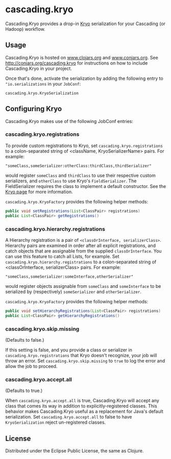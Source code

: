 # cascading.kryo

Cascading.Kryo provides a drop-in [Kryo](http://code.google.com/p/kryo/) serialization for your Cascading (or Hadoop) workflow.

## Usage

Cascading.Kryo is hosted on www.clojars.org and www.conjars.org. See http://conjars.org/cascading.kryo for instructions on how to include Cascading.Kryo in your project.

Once that's done, activate the serialization by adding the following entry to `"io.serializations` in your `JobConf`:

    cascading.kryo.KryoSerialization

## Configuring Kryo

Cascading.Kryo makes use of the following JobConf entries:

### cascading.kryo.registrations

To provide custom registrations to Kryo, set `cascading.kryo.registrations` to a colon-separated string of <className, KryoSerializerName> pairs. For example:

    "someClass,someSerializer:otherClass:thirdClass,thirdSerializer"

would register `someClass` and `thirdClass` to use their respective custom serializers, and `otherClass` to use Kryo's `FieldSerializer`. The FieldSerializer requires the class to implement a default constructor. See the [Kryo page](http://code.google.com/p/kryo/) for more information.

`cascading.kryo.KryoFactory` provides the following helper methods:

```java
public void setRegistrations(List<ClassPair> registrations)
public List<ClassPair> getRegistrations()
```

### cascading.kryo.hierarchy.registrations

A Hierarchy registration is a pair of `<classOrInterface, serializerClass>`. Hierarchy pairs are examined in order after all explicit registrations, and catch objects that are assignable from the supplied `classOrInterface`. You can use this feature to catch all Lists, for example. Set `cascading.kryo.hierarchy.registrations` to a colon-separated string of <classOrInterface, serializerClass> pairs. For example:

    "someClass,someSerializer:someInterface,otherSerializer"

would register objects assignable from `someClass` and `someInterface` to be serialized by (respectively) `someSerializer` and `otherSerializer`.

`cascading.kryo.KryoFactory` provides the following helper methods:

```java
public void setHierarchyRegistrations(List<ClassPair> registrations)
public List<ClassPair> getHierarchyRegistrations()
```

### cascading.kryo.skip.missing

(Defaults to false.)

If this setting is false, and you provide a class or serializer in `cascading.kryo.registrations` that Kryo doesn't recognize, your job will throw an error. Set `cascading.kryo.skip.missing` to `true` to log the error and allow the job to proceed.

### cascading.kryo.accept.all

(Defaults to true.)

When `cascading.kryo.accept.all` is true, Cascading.Kryo will accept any class that comes its way in addition to explicitly-registered classes. This behavior makes Cascading.Kryo useful as a replacement for Java's default serialization. Set `cascading.kryo.accept.all` to false to have `KryoSerialization` reject un-registered classes.

## License

Distributed under the Eclipse Public License, the same as Clojure.
